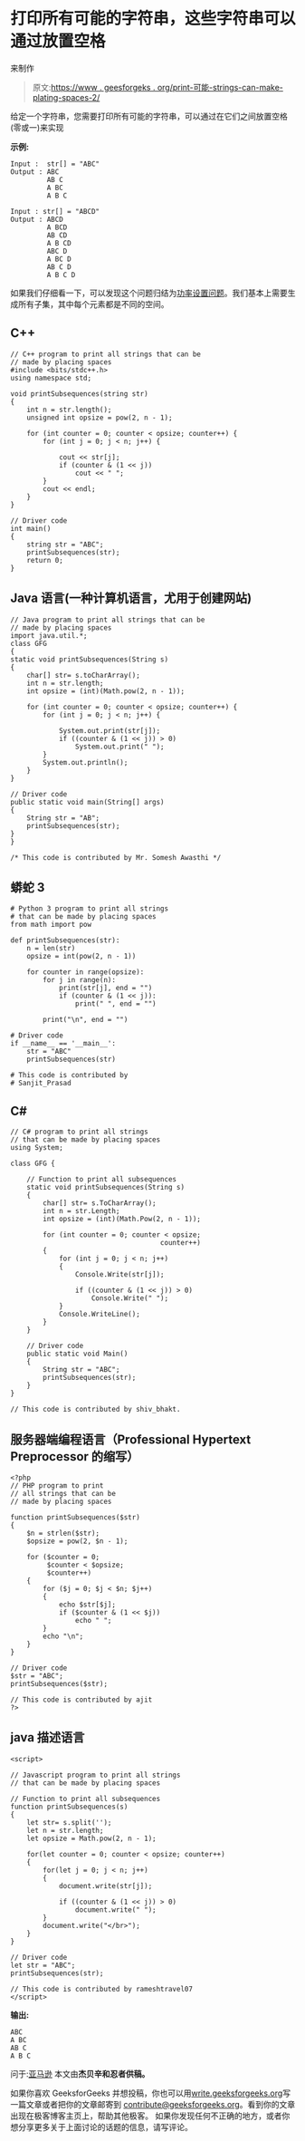 # 打印所有可能的字符串，这些字符串可以通过放置空格

来制作

> 原文:[https://www . geesforgeks . org/print-可能-strings-can-make-plating-spaces-2/](https://www.geeksforgeeks.org/print-possible-strings-can-made-placing-spaces-2/)

给定一个字符串，您需要打印所有可能的字符串，可以通过在它们之间放置空格(零或一)来实现

**示例:**

```
Input :  str[] = "ABC"
Output : ABC
         AB C
         A BC
         A B C

Input : str[] = "ABCD"
Output : ABCD
         A BCD
         AB CD
         A B CD
         ABC D
         A BC D
         AB C D
         A B C D
```

如果我们仔细看一下，可以发现这个问题归结为[功率设置问题](https://www.geeksforgeeks.org/power-set/)。我们基本上需要生成所有子集，其中每个元素都是不同的空间。

## C++

```
// C++ program to print all strings that can be
// made by placing spaces
#include <bits/stdc++.h>
using namespace std;

void printSubsequences(string str)
{
    int n = str.length();
    unsigned int opsize = pow(2, n - 1);

    for (int counter = 0; counter < opsize; counter++) {
        for (int j = 0; j < n; j++) {

            cout << str[j];
            if (counter & (1 << j))
                cout << " ";
        }
        cout << endl;
    }
}

// Driver code
int main()
{
    string str = "ABC";
    printSubsequences(str);
    return 0;
}
```

## Java 语言(一种计算机语言，尤用于创建网站)

```
// Java program to print all strings that can be
// made by placing spaces
import java.util.*;
class GFG
{
static void printSubsequences(String s)
{
    char[] str= s.toCharArray();
    int n = str.length;
    int opsize = (int)(Math.pow(2, n - 1));

    for (int counter = 0; counter < opsize; counter++) {
        for (int j = 0; j < n; j++) {

            System.out.print(str[j]);
            if ((counter & (1 << j)) > 0)
                System.out.print(" ");
        }
        System.out.println();
    }
}

// Driver code
public static void main(String[] args)
{
    String str = "AB";
    printSubsequences(str);
}
}

/* This code is contributed by Mr. Somesh Awasthi */
```

## 蟒蛇 3

```
# Python 3 program to print all strings 
# that can be made by placing spaces
from math import pow

def printSubsequences(str):
    n = len(str)
    opsize = int(pow(2, n - 1))

    for counter in range(opsize):
        for j in range(n):
            print(str[j], end = "")
            if (counter & (1 << j)):
                print(" ", end = "")

        print("\n", end = "")

# Driver code
if __name__ == '__main__':
    str = "ABC"
    printSubsequences(str)

# This code is contributed by
# Sanjit_Prasad
```

## C#

```
// C# program to print all strings
// that can be made by placing spaces
using System;

class GFG {

    // Function to print all subsequences
    static void printSubsequences(String s)
    {
        char[] str= s.ToCharArray();
        int n = str.Length;
        int opsize = (int)(Math.Pow(2, n - 1));

        for (int counter = 0; counter < opsize;
                                     counter++) 
        {
            for (int j = 0; j < n; j++) 
            {
                Console.Write(str[j]);

                if ((counter & (1 << j)) > 0)
                    Console.Write(" ");
            }
            Console.WriteLine();
        }
    }

    // Driver code
    public static void Main()
    {
        String str = "ABC";
        printSubsequences(str);
    }
}

// This code is contributed by shiv_bhakt.
```

## 服务器端编程语言（Professional Hypertext Preprocessor 的缩写）

```
<?php
// PHP program to print 
// all strings that can be
// made by placing spaces

function printSubsequences($str)
{
    $n = strlen($str);
    $opsize = pow(2, $n - 1);

    for ($counter = 0; 
         $counter < $opsize; 
         $counter++) 
    {
        for ($j = 0; $j < $n; $j++) 
        {
            echo $str[$j];
            if ($counter & (1 << $j))
                echo " ";
        }
        echo "\n";
    }
}

// Driver code
$str = "ABC";
printSubsequences($str);

// This code is contributed by ajit
?>
```

## java 描述语言

```
<script>

// Javascript program to print all strings
// that can be made by placing spaces

// Function to print all subsequences
function printSubsequences(s)
{
    let str= s.split('');
    let n = str.length;
    let opsize = Math.pow(2, n - 1);

    for(let counter = 0; counter < opsize; counter++) 
    {
        for(let j = 0; j < n; j++) 
        {
            document.write(str[j]);

            if ((counter & (1 << j)) > 0)
                document.write(" ");
        }
        document.write("</br>");
    }
}

// Driver code
let str = "ABC";
printSubsequences(str);

// This code is contributed by rameshtravel07
</script>
```

**输出:**

```
ABC
A BC
AB C
A B C
```

问于:[亚马逊](https://practice.geeksforgeeks.org/company/Amazon/)
本文由**杰贝辛和忍者供稿。**

如果你喜欢 GeeksforGeeks 并想投稿，你也可以用[write.geeksforgeeks.org](https://write.geeksforgeeks.org)写一篇文章或者把你的文章邮寄到 contribute@geeksforgeeks.org。看到你的文章出现在极客博客主页上，帮助其他极客。
如果你发现任何不正确的地方，或者你想分享更多关于上面讨论的话题的信息，请写评论。